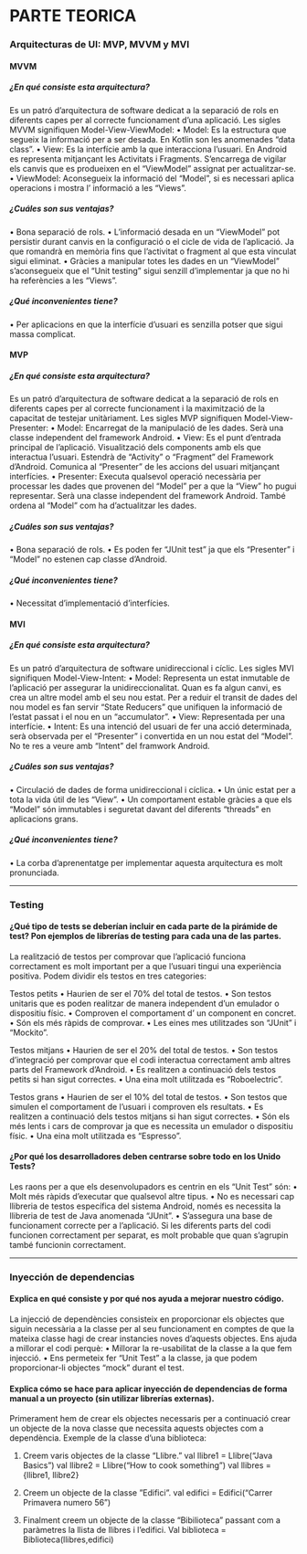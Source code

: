 # PARTE TEORICA

### Arquitecturas de UI: MVP, MVVM y MVI

#### MVVM

##### ¿En qué consiste esta arquitectura?
Es un patró d’arquitectura de software dedicat a la separació de rols en diferents capes per al correcte funcionament d’una aplicació.
Les sigles MVVM signifiquen Model-View-ViewModel:
•	Model: Es la estructura que segueix la informació per a ser desada. En Kotlin son les anomenades “data class”.
•	View: Es la interfície amb la que interacciona l’usuari. En Android es representa mitjançant les Activitats i Fragments. S’encarrega de vigilar els canvis que es produeixen en el “ViewModel” assignat per actualitzar-se.
•	ViewModel: Aconsegueix la informació del “Model”, si es necessari aplica operacions i mostra l’ informació a les “Views”.


##### ¿Cuáles son sus ventajas?
•	Bona separació de rols.
•	L’informació desada en un “ViewModel” pot persistir durant canvis en la configuració o el cicle de vida de l’aplicació. Ja que romandrà en memòria fins que l’activitat o fragment al que esta vinculat sigui eliminat.
•	Gràcies a manipular totes les dades en un “ViewModel” s’aconsegueix que el “Unit testing” sigui senzill d’implementar ja que no hi ha referències a les “Views”.


##### ¿Qué inconvenientes tiene?
•	Per aplicacions en que la interfície d’usuari es senzilla potser que sigui massa complicat.

#### MVP

##### ¿En qué consiste esta arquitectura?
Es un patró d’arquitectura de software dedicat a la separació de rols en diferents capes per al correcte funcionament i la maximització de la capacitat de testejar unitàriament.
Les sigles MVP signifiquen Model-View-Presenter:
•	Model: Encarregat de la manipulació de les dades. Serà una classe independent del framework Android.
•	View: Es el punt d’entrada principal de l’aplicació. Visualització dels components amb els que interactua l’usuari. Estendrà de “Activity” o “Fragment” del Framework d’Android. Comunica al “Presenter” de les accions del usuari mitjançant interfícies.
•	Presenter: Executa qualsevol operació necessària per processar les dades que provenen del “Model” per a que la “View” ho pugui representar. Serà una classe independent del framework Android. També ordena al “Model” com ha d’actualitzar les dades.


##### ¿Cuáles son sus ventajas?
•	Bona separació de rols.
•	Es poden fer “JUnit test” ja que els “Presenter” i “Model” no estenen cap classe d’Android.


##### ¿Qué inconvenientes tiene?
•	Necessitat d’implementació d’interfícies.

#### MVI

##### ¿En qué consiste esta arquitectura?
Es un patró d’arquitectura de software unidireccional i cíclic.
Les sigles MVI signifiquen Model-View-Intent:
•	Model: Representa un estat inmutable de l’aplicació per assegurar la unidireccionalitat. Quan es fa algun canvi, es crea un altre model amb el seu nou estat. Per a reduir el transit de dades del nou model es fan servir “State Reducers” que unifiquen la informació de l’estat passat i el nou en un “accumulator”.
•	View: Representada per una interfície.
•	Intent: Es una intenció del usuari de fer una acció determinada, serà observada per el “Presenter” i convertida en un nou estat del “Model”. No te res a veure amb “Intent” del framwork Android.


##### ¿Cuáles son sus ventajas?
•	Circulació de dades de forma unidireccional i cíclica.
•	Un únic estat per a tota la vida útil de les “View”.
•	Un comportament estable gràcies a que els “Model” són immutables i seguretat davant del diferents “threads” en aplicacions grans.


##### ¿Qué inconvenientes tiene?
•	La corba d’aprenentatge per implementar aquesta arquitectura es molt pronunciada.

---

### Testing

#### ¿Qué tipo de tests se deberían incluir en cada parte de la pirámide de test? Pon ejemplos de librerías de testing para cada una de las partes. 
La realització de testos per comprovar que l’aplicació funciona correctament es molt important per a que l’usuari tingui una experiència positiva.
Podem dividir els testos en tres categories:

Testos petits 
•	Haurien de ser el 70% del total de testos.
•	Son testos unitaris que es poden realitzar de manera independent d’un emulador o dispositiu físic.
•	Comproven el comportament d’ un component en concret.
•	Són els més ràpids de comprovar.
•	Les eines mes utilitzades son “JUnit” i “Mockito”.

Testos mitjans
•	Haurien de ser el 20% del total de testos.
•	Son testos d’integració per comprovar que el codi interactua correctament amb altres parts del Framework d’Android.
•	Es realitzen a continuació dels testos petits si han sigut correctes.
•	Una eina molt utilitzada es “Roboelectric”.

Testos grans
•	Haurien de ser el 10% del total de testos.
•	Son testos que simulen el comportament de l’usuari i comproven els resultats.
•	Es realitzen a continuació dels testos mitjans si han sigut correctes.
•	Són els més lents i cars de comprovar ja que es necessita un emulador o dispositiu físic.
•	Una eina molt utilitzada es “Espresso”.


#### ¿Por qué los desarrolladores deben centrarse sobre todo en los Unido Tests?
Les raons per a que els desenvolupadors es centrin en els “Unit Test” són:
•	Molt més ràpids d’executar que qualsevol altre tipus.
•	No es necessari cap llibreria de testos específica del sistema Android, només es necessita la llibreria de test de Java anomenada “JUnit”.
•	S’assegura una base de funcionament correcte per a l’aplicació.
Si les diferents parts del codi funcionen correctament per separat, es molt probable que quan s’agrupin també funcionin correctament.


---

### Inyección de dependencias

#### Explica en qué consiste y por qué nos ayuda a mejorar nuestro código.
La injecció de dependències consisteix en proporcionar els objectes que siguin necessària a la classe per al seu funcionament en comptes de que la mateixa classe hagi de crear instancies noves d’aquests objectes.
Ens ajuda a millorar el codi perquè:
•	Millorar la re-usabilitat de la classe a la que fem injecció.
•	Ens permeteix fer “Unit Test” a la classe, ja que podem proporcionar-li objectes “mock” durant el test.


#### Explica cómo se hace para aplicar inyección de dependencias de forma manual a un proyecto (sin utilizar librerías externas).
Primerament hem de crear els objectes necessaris per a continuació crear un objecte de la nova classe que necessita aquests objectes com a dependència.
Exemple de la classe d’una biblioteca:
1.	Creem varis objectes de la classe “Llibre.”
val llibre1 = Llibre(“Java Basics”)
val llibre2 = Llibre(“How to cook something”)
val llibres = {llibre1, llibre2}

2.	Creem un objecte de la classe ”Edifici”.
val edifici  = Edifici(“Carrer Primavera numero 56”)

3.	Finalment creem un objecte de la classe “Bibilioteca” passant com a paràmetres la llista de llibres i l’edifici.
Val biblioteca = Biblioteca(llibres,edifici)
